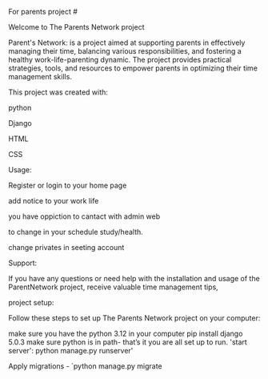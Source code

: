 For parents project #

Welcome to The Parents Network project

Parent's Network: is a project aimed at supporting parents in effectively managing their time, balancing various responsibilities, and fostering a healthy work-life-parenting dynamic. The project provides practical strategies, tools, and resources to empower parents in optimizing their time management skills.

This project was created with:

python

Django

HTML

CSS

Usage:

Register or login to your home page

add notice to your work life

you have oppiction to cantact with admin web

to change in your schedule study/health.

change privates in seeting account

Support:

If you have any questions or need help with the installation and usage of the ParentNetwork project, receive valuable time management tips,

project setup:

Follow these steps to set up The Parents Network project on your computer:

make sure you have the python 3.12 in your computer
pip install django 5.0.3
make sure python is in path-
that’s it you are all set up to run.
'start server': python manage.py runserver'

Apply migrations - `python manage.py migrate
